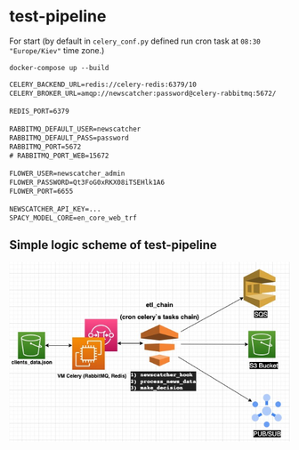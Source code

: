 # test-pipeline
For start (by default in ```celery_conf.py``` defined run cron task at ```08:30 "Europe/Kiev"``` time zone.)
```shell
docker-compose up --build
```
```.env
CELERY_BACKEND_URL=redis://celery-redis:6379/10
CELERY_BROKER_URL=amqp://newscatcher:password@celery-rabbitmq:5672/

REDIS_PORT=6379

RABBITMQ_DEFAULT_USER=newscatcher
RABBITMQ_DEFAULT_PASS=password
RABBITMQ_PORT=5672
# RABBITMQ_PORT_WEB=15672

FLOWER_USER=newscatcher_admin
FLOWER_PASSWORD=Qt3FoG0xRKX08iTSEHlk1A6
FLOWER_PORT=6655

NEWSCATCHER_API_KEY=...
SPACY_MODEL_CORE=en_core_web_trf
```
## Simple logic scheme of test-pipeline
![scheme](images/sсheme.jpg)

